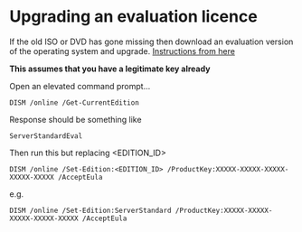 # Upgrading an evaluation licence

If the old ISO or DVD has gone missing then download an evaluation
version of the operating system and upgrade. [Instructions from
here](https://social.technet.microsoft.com/Forums/windows/en-US/4211c642-b15d-49ea-8124-f0628aa0f92e/activate-windows-server-2012-evaluation-standard-version-with-a-product-key-oem?forum=winserver8gen)

**This assumes that you have a legitimate key already**

Open an elevated command prompt...

`DISM /online /Get-CurrentEdition`

Response should be something like

`ServerStandardEval`

Then run this but replacing <EDITION_ID>

`DISM /online /Set-Edition:<EDITION_ID> /ProductKey:XXXXX-XXXXX-XXXXX-XXXXX-XXXXX /AcceptEula`

e.g.

`DISM /online /Set-Edition:ServerStandard /ProductKey:XXXXX-XXXXX-XXXXX-XXXXX-XXXXX /AcceptEula`


